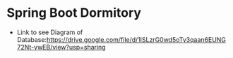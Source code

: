 # Spring Boot Dormitory

+ Link to see Diagram of Database:https://drive.google.com/file/d/1lSLzrG0wd5oTy3qaan6EUNG72Nt-ywEB/view?usp=sharing
